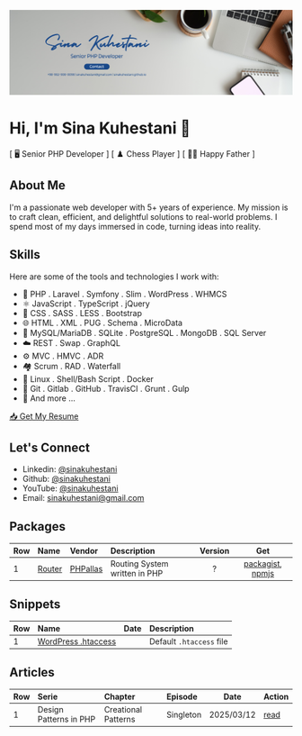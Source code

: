 [![Tux, the Linux mascot](banner.png)](https://linkedin.com/in/sina-kuhestani/)
# Hi, I'm Sina Kuhestani 👋

[ 🖥️ Senior PHP Developer ] [ ♟️ Chess Player ] [ 👨‍🍼 Happy Father ]


## About Me

I'm a passionate web developer with 5+ years of experience. My mission is to craft clean, efficient, and delightful solutions to real-world problems. I spend most of my days immersed in code, turning ideas into reality.

## Skills

Here are some of the tools and technologies I work with:

* 🐘 PHP . Laravel . Symfony . Slim . WordPress . WHMCS
* ⚛️ JavaScript . TypeScript . jQuery
* 🎨 CSS . SASS . LESS . Bootstrap
* 🌐 HTML . XML . PUG . Schema . MicroData
* 🐬 MySQL/MariaDB . SQLite . PostgreSQL . MongoDB . SQL Server
* ☁️ REST . Swap . GraphQL
* ⚙️ MVC . HMVC . ADR
* 🏘️ Scrum . RAD . Waterfall
* 🐧 Linux . Shell/Bash Script . Docker
* 🐙 Git . Gitlab . GitHub . TravisCI . Grunt . Gulp
* 📃 And more ...

[📥 Get My Resume](https://github.com/sinakuhestani/sinakuhestani/blob/main/RESUME.md)

## Let's Connect

* Linkedin: [@sinakuhestani](https://linkedin.com/in/sina-kuhestani)
* Github: [@sinakuhestani](https://github.com/sinakuhestani)
* YouTube: [@sinakuhestani](https://youtube.com/sinakuhestani)
* Email: [sinakuhestani@gmail.com](mailto:sinakuhestani@gmail.com)


## Packages

|Row|Name|Vendor|Description|Version|Get|
|:----|:----|:----|:----|:----:|:---:|
|1|[Router](https://github.com/PHPallas/Router/)|[PHPallas](https://github.com/PHPallas)|Routing System written in PHP|?|[packagist](), [npmjs]()

## Snippets

|Row|Name|Date|Description|
|:----|:----|:----|:-----|
|1|[WordPress .htaccess](https://gist.github.com/sinakuhestani/3048a98deccaab669fd9f3442ad5acef/)||Default `.htaccess` file|

## Articles

|Row  |Serie|Chapter|Episode|Date|Action|
|:----|:-----|:------|:-----|:-----:|:-----|
|1    |Design Patterns in PHP|Creational Patterns|Singleton|2025/03/12|[read](https://github.com/sinakuhestani/sinakuhestani/blob/main/Design%20Patterns/Singleton.md)|
